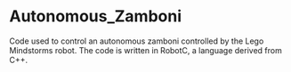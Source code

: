 # Autonomous_Zamboni
Code used to control an autonomous zamboni controlled by the Lego Mindstorms robot. The code is written in RobotC, a language derived from C++.
